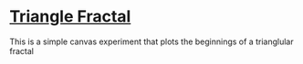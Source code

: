 # [Triangle Fractal](https://mrkiffie.github.io/triangle-fractal/)

This is a simple canvas experiment that plots the beginnings of a trianglular fractal
